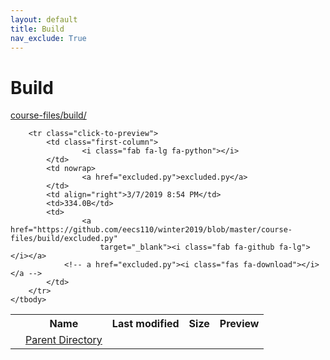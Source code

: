 ```yaml
---
layout: default
title: Build
nav_exclude: True
---
```


# Build

[course-files/build/](.)

<table class="tbl-files">
    <tbody>
        <tr>
            <th valign="top"></th>
            <th>Name</th>
            <th>Last modified</th>
            <th>Size</th>
            <th>Preview</th>
        </tr>
        <tr>
            <td valign="top">
                <i class="fa fa-folder-open"></i>
            </td>
            <td><a href="../">Parent Directory</a></td>
            <td>&nbsp;</td>
            <td>&nbsp;</td>
            <td>&nbsp;</td>
        </tr>

        <tr class="click-to-preview">
            <td class="first-column">
                    <i class="fab fa-lg fa-python"></i>
            </td>
            <td nowrap>
                    <a href="excluded.py">excluded.py</a>
            </td>
            <td align="right">3/7/2019 8:54 PM</td>
            <td>334.0B</td>
            <td>
                    <a href="https://github.com/eecs110/winter2019/blob/master/course-files/build/excluded.py" 
                        target="_blank"><i class="fab fa-github fa-lg"></i></a>
                <!-- a href="excluded.py"><i class="fas fa-download"></i></a -->
            </td>
        </tr>
    </tbody>
</table>

